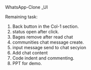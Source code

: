 WhatsApp-Clone _UI

Remaining task:

1. Back button in the Col-1 section.
2. status open after click.
3. Bages remove after read chat
4. communities chat message create.
5. input message send to chat secyion
6. Add chat content
7. Code indent and commenting.
8. PPT for demo.